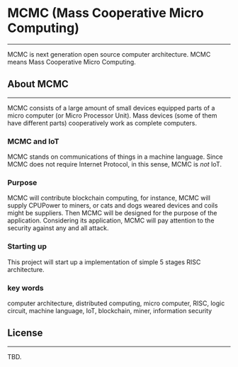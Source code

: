 # MCMC (Mass Cooperative Micro Computing)
---

MCMC is next generation open source computer architecture.
MCMC means Mass Cooperative Micro Computing.

## About MCMC
---

MCMC consists of a large amount of small devices equipped parts of a micro computer (or Micro Processor Unit).
Mass devices (some of them have different parts) cooperatively work as complete computers.

### MCMC and IoT
MCMC stands on communications of things in a machine language.
Since MCMC does not require Internet Protocol, in this sense, MCMC is _not_ IoT.

### Purpose
MCMC will contribute blockchain computing, for instance, MCMC will supply CPUPower to miners,
or cats and dogs weared devices and coils might be suppliers.
Then MCMC will be designed for the purpose of the application.
Considering its application, MCMC will pay attention to the security against any and all attack.

### Starting up
This project will start up a implementation of simple 5 stages RISC architecture.

### key words
computer architecture, distributed computing, micro computer, RISC, logic circuit, machine language, IoT, blockchain, miner, information security

## License
---
TBD.

